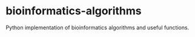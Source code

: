 # bioinformatics-algorithms
Python implementation of bioinformatics algorithms and useful functions.
